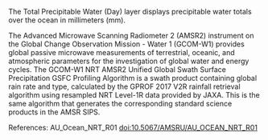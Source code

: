 The Total Precipitable Water (Day) layer displays precipitable water totals over the ocean in millimeters (mm).

The Advanced Microwave Scanning Radiometer 2 (AMSR2) instrument on the Global Change Observation Mission - Water 1 (GCOM-W1) provides global passive microwave measurements of terrestrial, oceanic, and atmospheric parameters for the investigation of global water and energy cycles. The GCOM-W1 NRT AMSR2 Unified Global Swath Surface Precipitation GSFC Profiling Algorithm is a swath product containing global rain rate and type, calculated by the GPROF 2017 V2R rainfall retrieval algorithm using resampled NRT Level-1R data provided by JAXA. This is the same algorithm that generates the corresponding standard science products in the AMSR SIPS.

References: AU_Ocean_NRT_R01 [doi:10.5067/AMSRU/AU_OCEAN_NRT_R01](https://doi.org/10.5067/AMSRU/AU_OCEAN_NRT_R01)
